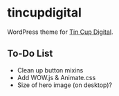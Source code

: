 tincupdigital
===
WordPress theme for [Tin Cup Digital](http://tincupdigital.com/).

## To-Do List
* Clean up button mixins
* Add WOW.js & Animate.css
* Size of hero image (on desktop)?
